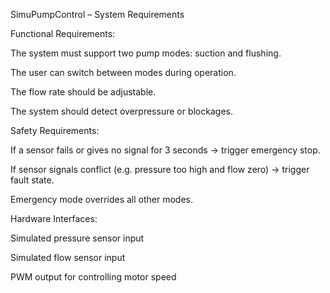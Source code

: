 SimuPumpControl – System Requirements

Functional Requirements:

The system must support two pump modes: suction and flushing.

The user can switch between modes during operation.

The flow rate should be adjustable.

The system should detect overpressure or blockages.

Safety Requirements:

If a sensor fails or gives no signal for 3 seconds → trigger emergency stop.

If sensor signals conflict (e.g. pressure too high and flow zero) → trigger fault state.

Emergency mode overrides all other modes.

Hardware Interfaces:

Simulated pressure sensor input 

Simulated flow sensor input 

PWM output for controlling motor speed


